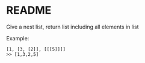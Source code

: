 # README #

Give a nest list, return list including all elements in list

Example:

```
[1, [3, [2]], [[[5]]]]
>> [1,3,2,5]
```
